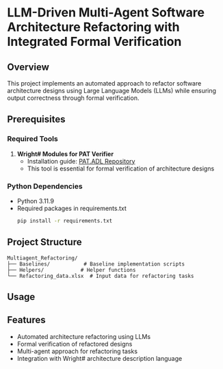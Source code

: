 # LLM-Driven Multi-Agent Software Architecture Refactoring with Integrated Formal Verification

## Overview
This project implements an automated approach to refactor software architecture designs using Large Language Models (LLMs) while ensuring output correctness through formal verification.

## Prerequisites

### Required Tools
1. **Wright# Modules for PAT Verifier**
   - Installation guide: [PAT.ADL Repository](https://github.com/cnacha/PAT.ADL/tree/master)
   - This tool is essential for formal verification of architecture designs

### Python Dependencies
- Python 3.11.9
- Required packages in requirements.txt
    ```bash
    pip install -r requirements.txt
    ```

## Project Structure
```
Multiagent_Refactoring/
├── Baselines/           # Baseline implementation scripts
├── Helpers/            # Helper functions
└── Refactoring_data.xlsx  # Input data for refactoring tasks
```

## Usage

## Features
- Automated architecture refactoring using LLMs
- Formal verification of refactored designs
- Multi-agent approach for refactoring tasks
- Integration with Wright# architecture description language


